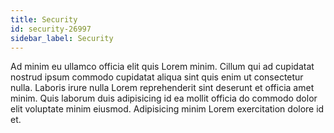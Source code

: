 ```yaml
---
title: Security
id: security-26997
sidebar_label: Security
---
```


Ad minim eu ullamco officia elit quis Lorem minim. Cillum qui ad cupidatat nostrud ipsum commodo cupidatat aliqua sint quis enim ut consectetur nulla. Laboris irure nulla Lorem reprehenderit sint deserunt et officia amet minim. Quis laborum duis adipisicing id ea mollit officia do commodo dolor elit voluptate minim eiusmod. Adipisicing minim Lorem exercitation dolore id et.

